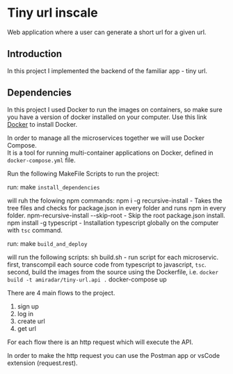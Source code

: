 # Tiny url inscale
 
Web application where a user can generate a short url for a given url.

## Introduction

In this project I implemented the backend of the familiar app - tiny url.

## Dependencies

In this project I used Docker to run the images on containers, so make sure you have a version of docker installed on your computer.
Use this link [Docker](https://docs.docker.com/get-docker/) to install Docker.

In order to manage all the microservices together we will use Docker Compose. <br/>
It is a tool for running multi-container applications on Docker, defined in `docker-compose.yml` file.

Run the following MakeFile Scripts to run the project:

run: make `install_dependencies`

will ruh the folowing npm commands:
npm i -g recursive-install - Takes the tree files and checks for package.json in every folder and runs npm in every folder.
npm-recursive-install --skip-root - Skip the root package.json install.
npm install -g typescript - Installation typescript globally on the computer with `tsc` command.

run: make `build_and_deploy`

will run the following scripts:
sh build.sh - run script for each microservic.  
first, transcompil each source code from typescript to javascript, `tsc`.
second, build the images from the source using the Dockerfile, i.e. `docker build -t amiradar/tiny-url.api .`
docker-compose up 





There are 4 main flows to the project.
1) sign up
2) log in
3) create url
4) get url

For each flow there is an http request which will execute the API.

In order to make the http request you can use the Postman app or vsCode extension (request.rest).





